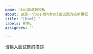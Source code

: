 ```yaml
---
name: html面试题模板
about: 这是一个用于发布html面试题的简单模板
title: "[html] "
labels: HTML
assignees: ''

---
```


请输入面试题的描述

